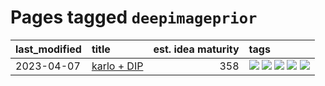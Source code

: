 # Pages tagged `deepimageprior`

|last_modified|title|est. idea maturity|tags
|:---|:---|---:|:---|
|2023-04-07|[karlo + DIP](../karlo-dip.md)|358|[![](https://img.shields.io/badge/tag-deepimageprior-2c91b4)](../tags/deepimageprior.md) [![](https://img.shields.io/badge/tag-experimental-4072a1)](../tags/experimental.md) [![](https://img.shields.io/badge/tag-image_generation-e54ba1)](../tags/image_generation.md) [![](https://img.shields.io/badge/tag-prior-d2ea1b)](../tags/prior.md) [![](https://img.shields.io/badge/tag-wip-abf295)](../tags/wip.md)|